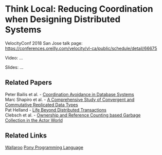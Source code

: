 # Think Local: Reducing Coordination when Designing Distributed Systems

VelocityConf 2018 San Jose talk page: https://conferences.oreilly.com/velocity/vl-ca/public/schedule/detail/66675

Video: ...

Slides: ...

## Related Papers

Peter Bailis et al. - [Coordination Avoidance in Database Systems](http://www.vldb.org/pvldb/vol8/p185-bailis.pdf)  
Marc Shapiro et al. - [A Comprehensive Study of Convergent and Commutative Replicated Data Types](https://hal.inria.fr/inria-00555588/document)  
Pat Helland - [Life Beyond Distributed Transactions](https://queue.acm.org/detail.cfm?ref=rss&id=3025012)  
Clebsch et al. - [Ownership and Reference Counting based Garbage Collection in the Actor World](https://www.doc.ic.ac.uk/~scd/icooolps15_GC.pdf)  


## Related Links

[Wallaroo](github.com/wallaroolabs/wallaroo)
[Pony Programming Language](ponylang.org)

